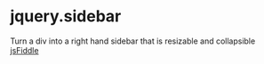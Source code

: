 # jquery.sidebar
Turn a div into a right hand sidebar that is resizable and collapsible  
[jsFiddle](http://jsfiddle.net/PeterChaplin/RV7kH/)